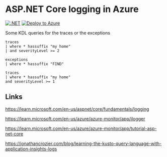 # ASP.NET Core logging in Azure

[![.NET](https://github.com/damienbod/aspnetcore-azure-logging/actions/workflows/dotnet.yml/badge.svg)](https://github.com/damienbod/aspnetcore-azure-logging/actions/workflows/dotnet.yml) [![Deploy to Azure](https://github.com/damienbod/aspnetcore-azure-logging/actions/workflows/azure-webapps-dotnet-core.yml/badge.svg)](https://github.com/damienbod/aspnetcore-azure-logging/actions/workflows/azure-webapps-dotnet-core.yml)

Some KDL queries for the traces or the exceptions

```
traces
| where * hassuffix "my home"
| and severityLevel >= 2
```

```
exceptions
| where * hassuffix "FIND"
```

```
traces
| where * hassuffix "my home"
and severityLevel >= 1
```

## Links

https://learn.microsoft.com/en-us/aspnet/core/fundamentals/logging

https://learn.microsoft.com/en-us/azure/azure-monitor/app/ilogger

https://learn.microsoft.com/en-us/azure/azure-monitor/app/tutorial-asp-net-core

https://jonathancrozier.com/blog/learning-the-kusto-query-language-with-application-insights-logs
